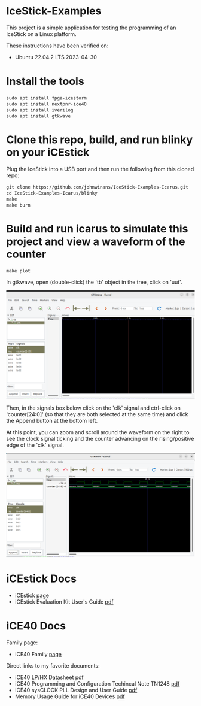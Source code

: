 # IceStick-Examples

This project is a simple application for testing the programming of 
an IceStick on a Linux platform.  

These instructions have been verified on:
- Ubuntu 22.04.2 LTS 2023-04-30

# Install the tools

	sudo apt install fpga-icestorm
	sudo apt install nextpnr-ice40
	sudo apt install iverilog
	sudo apt install gtkwave

# Clone this repo, build, and run blinky on your iCEstick

Plug the IceStick into a USB port and then run the following from this cloned repo:

	git clone https://github.com/johnwinans/IceStick-Examples-Icarus.git
	cd IceStick-Examples-Icarus/blinky
	make
	make burn

# Build and run icarus to simulate this project and view a waveform of the counter

	make plot


In gtkwave, open (double-click) the 'tb' object in the tree, click on 'uut'. 

![selecting signals to view](./pics/selsig.png)


Then, in the signals box below click on the 'clk' signal and ctrl-click on 'counter[24:0]'
(so that they are both selected at the same time) and click the Append button at the 
bottom left.  

At this point, you can zoom and scroll around the waveform on the right to see the 
clock signal ticking and the counter advancing on the rising/positive edge of 
the 'clk' signal.

![selecting signals to view](./pics/waveform.png)


# iCEstick Docs

- iCEstick [page](https://www.latticesemi.com/icestick)
- iCEstick Evaluation Kit User's Guide [pdf](http://www.latticesemi.com/view_document?document_id=50701)

# iCE40 Docs

Family page:

- iCE40 Family [page](https://www.latticesemi.com/iCE40)

Direct links to my favorite documents:

- iCE40 LP/HX Datasheet [pdf](https://www.latticesemi.com/view_document?document_id=49312)
- iCE40 Programming and Configuration Techincal Note TN1248 [pdf](https://www.latticesemi.com/view_document?document_id=46502)
- iCE40 sysCLOCK PLL Design and User Guide [pdf](https://www.latticesemi.com/view_document?document_id=47778)
- Memory Usage Guide for iCE40 Devices [pdf](https://www.latticesemi.com/view_document?document_id=47775)
